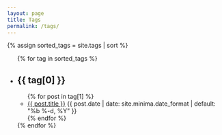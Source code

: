 ```yaml
---
layout: page
title: Tags
permalink: /tags/
---
```


{% assign sorted_tags = site.tags | sort %}
<ul>
  {% for tag in sorted_tags %}
  <li id="{{ tag[0] | slugify }}">
    <h2>{{ tag[0] }}</h2>
    <ul>
      {% for post in tag[1] %}
      <li><a href="{{ post.url }}">{{ post.title }}</a>  {{ post.date | date: site.minima.date_format | default: "%b %-d, %Y" }}</li>
      {% endfor %}
    </ul>
  </li>
  {% endfor %}
</ul>

